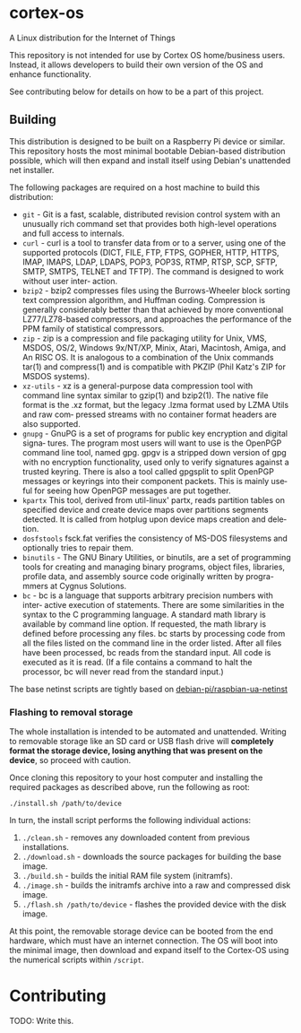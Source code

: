 # cortex-os
A Linux distribution for the Internet of Things

This repository is not intended for use by Cortex OS home/business users. Instead, it allows developers to build their own version of the OS and enhance functionality.

See contributing below for details on how to be a part of this project.

## Building
This distribution is designed to be built on a Raspberry Pi device or similar. This repository hosts the most minimal bootable Debian-based distribution possible, which will then expand and install itself using Debian's unattended net installer.

The following packages are required on a host machine to build this distribution:

+ `git` -
	Git is a fast, scalable, distributed revision control system with an
	unusually rich command set that provides both high-level operations and
	full access to internals.
+ `curl` -
	curl  is  a tool to transfer data from or to a server, using one of the
	supported protocols (DICT, FILE, FTP, FTPS, GOPHER, HTTP, HTTPS,  IMAP,
	IMAPS,  LDAP,  LDAPS,  POP3, POP3S, RTMP, RTSP, SCP, SFTP, SMTP, SMTPS,
	TELNET and TFTP).  The command is designed to work without user  inter‐
	action.
+ `bzip2` -
	bzip2  compresses  files  using  the Burrows-Wheeler block sorting text
	compression algorithm, and Huffman coding.   Compression  is  generally
	considerably   better   than   that   achieved   by  more  conventional
	LZ77/LZ78-based compressors, and approaches the performance of the  PPM
	family of statistical compressors.
+ `zip` -
	zip  is  a compression and file packaging utility for Unix, VMS, MSDOS,
	OS/2, Windows 9x/NT/XP, Minix, Atari, Macintosh, Amiga, and An  RISC
	OS.   It  is analogous to a combination of the Unix commands tar(1) and
	compress(1) and is compatible with PKZIP (Phil  Katz's  ZIP  for  MSDOS
	systems).
+ `xz-utils` -
	xz is a general-purpose data compression tool with command line  syntax
	similar  to  gzip(1)  and  bzip2(1).  The native file format is the .xz
	format, but the legacy .lzma format used by LZMA  Utils  and  raw  com‐
	pressed streams with no container format headers are also supported.
+ `gnupg` -
	GnuPG is a set of programs for public key encryption and digital signa‐
	tures.  The program most users will want to use is the OpenPGP  command
	line  tool,  named gpg.  gpgv is a stripped down version of gpg with no
	encryption functionality, used only  to  verify  signatures  against  a
	trusted keyring.  There is also a tool called gpgsplit to split OpenPGP
	messages or keyrings into their component packets.  This is mainly use‐
	ful for seeing how OpenPGP messages are put together.
+ `kpartx`
	This  tool,  derived  from util-linux' partx, reads partition tables on
	specified device  and  create  device  maps  over  partitions  segments
	detected. It is called from hotplug upon device maps creation and dele‐
	tion.
+ `dosfstools`
	fsck.fat verifies the consistency of MS-DOS filesystems and  optionally
	tries to repair them.
+ `binutils` -
	The GNU Binary Utilities,  or binutils,  are a set of programming tools
	for creating  and managing  binary programs,  object files,  libraries,
	profile	data,  and assembly source code  originally written  by progra-
	mmers at Cygnus	Solutions.
+ `bc` -
	bc  is a language that supports arbitrary precision numbers with inter‐
	active execution of statements.  There are  some  similarities  in  the
	syntax  to  the  C  programming  language.   A standard math library is
	available by command line option.  If requested, the  math  library  is
	defined before processing any files.  bc starts by processing code from
	all the files listed on the command line in the  order  listed.   After
	all  files  have been processed, bc reads from the standard input.  All
	code is executed as it is read.  (If a file contains a command to  halt
	the processor, bc will never read from the standard input.)

The base netinst scripts are tightly based on [debian-pi/raspbian-ua-netinst][debian-pi]

### Flashing to removal storage
The whole installation is intended to be automated and unattended. Writing to removable storage like an SD card or USB flash drive will **completely format the storage device, losing anything that was present on the device**, so proceed with caution.

Once cloning this repository to your host computer and installing the required packages as described above, run the following as root:

```
./install.sh /path/to/device
```

In turn, the install script performs the following individual actions:

1. `./clean.sh` - removes any downloaded content from previous installations.
2. `./download.sh` - downloads the source packages for building the base image.
3. `./build.sh` - builds the initial RAM file system (initramfs).
4. `./image.sh` - builds the initramfs archive into a raw and compressed disk image.
5. `./flash.sh /path/to/device` - flashes the provided device with the disk image.

At this point, the removable storage device can be booted from the end hardware, which must have an internet connection. The OS will boot into the minimal image, then download and expand itself to the Cortex-OS using the numerical scripts within `/script`.

[debian-pi]: https://github.com/debian-pi/raspbian-ua-netinst

# Contributing

TODO: Write this.
